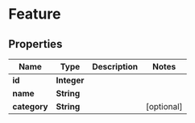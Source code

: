 # Feature

## Properties
Name | Type | Description | Notes
------------ | ------------- | ------------- | -------------
**id** | **Integer** |  | 
**name** | **String** |  | 
**category** | **String** |  |  [optional]
